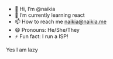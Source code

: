 - 👋 Hi, I’m @naikia
- 🌱 I’m currently learning react
- 📫 How to reach me naikia@naikia.me 
- 😄 Pronouns: He/She/They
- ⚡ Fun fact: I run a ISP!

Yes I am lazy
